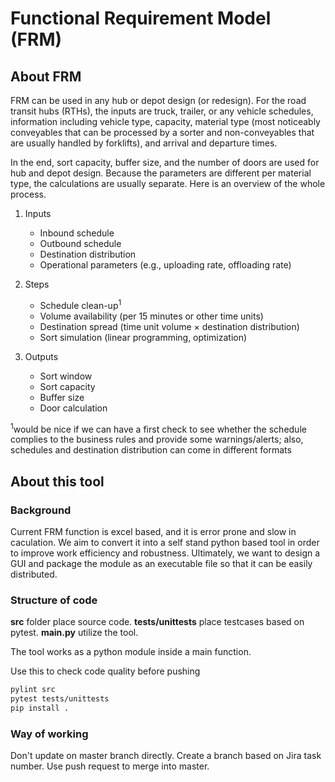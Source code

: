 # Functional Requirement Model (FRM)

## About FRM

FRM can be used in any hub or depot design (or redesign).
For the road transit hubs (RTHs), the inputs are truck, trailer, or any vehicle schedules, information including vehicle type, capacity, material type (most noticeably conveyables that can be processed by a sorter and non-conveyables that are usually handled by forklifts), and arrival and departure times.

In the end, sort capacity, buffer size, and the number of doors are used for hub and depot design. Because the parameters are different per material type, the calculations are usually separate. Here is an overview of the whole process.

1. Inputs

    * Inbound schedule
    * Outbound schedule
    * Destination distribution
    * Operational parameters (e.g., uploading rate, offloading rate)

2. Steps

    * Schedule clean-up<sup>1</sup>
    * Volume availability (per 15 minutes or other time units)
    * Destination spread (time unit volume × destination distribution)
    * Sort simulation (linear programming, optimization)

3. Outputs

    * Sort window
    * Sort capacity
    * Buffer size
    * Door calculation


<sup>1</sup>would be nice if we can have a first check to see whether the schedule complies to the business rules and provide some warnings/alerts; also, schedules and destination distribution can come in different formats 

## About this tool

### Background

Current FRM function is excel based, and it is error prone and slow in caculation.
We aim to convert it into a self stand python based tool in order to improve work efficiency and robustness.
Ultimately, we want to design a GUI and package the module as an executable file so that it can be easily distributed.

### Structure of code

**src** folder place source code.
**tests/unittests** place testcases based on pytest.
**main.py** utilize the tool.

The tool works as a python module inside a main function.

Use this to check code quality before pushing

```bash
pylint src
pytest tests/unittests
pip install .
```

### Way of working

Don't update on master branch directly.
Create a branch based on Jira task number.
Use push request to merge into master.
